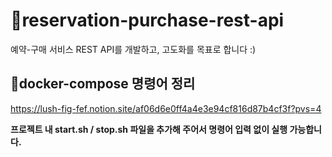 # 📌reservation-purchase-rest-api
예약-구매 서비스 REST API를 개발하고, 고도화를 목표로 합니다 :)

## 🔎docker-compose 명령어 정리
https://lush-fig-fef.notion.site/af06d6e0ff4a4e3e94cf816d87b4cf3f?pvs=4

**프로젝트 내 start.sh / stop.sh 파일을 추가해 주어서 명령어 입력 없이 실행 가능합니다.**

